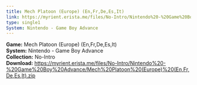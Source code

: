 ```yaml
---
title: Mech Platoon (Europe) (En,Fr,De,Es,It)
link: https://myrient.erista.me/files/No-Intro/Nintendo%20-%20Game%20Boy%20Advance/Mech%20Platoon%20(Europe)%20(En,Fr,De,Es,It).zip
type: single1
System: Nintendo - Game Boy Advance
---
```

<b>Game:</b> Mech Platoon (Europe) (En,Fr,De,Es,It)<br>
<b>System:</b> Nintendo - Game Boy Advance<br>
<b>Collection:</b> No-Intro<br>
<b>Download:</b> https://myrient.erista.me/files/No-Intro/Nintendo%20-%20Game%20Boy%20Advance/Mech%20Platoon%20(Europe)%20(En,Fr,De,Es,It).zip